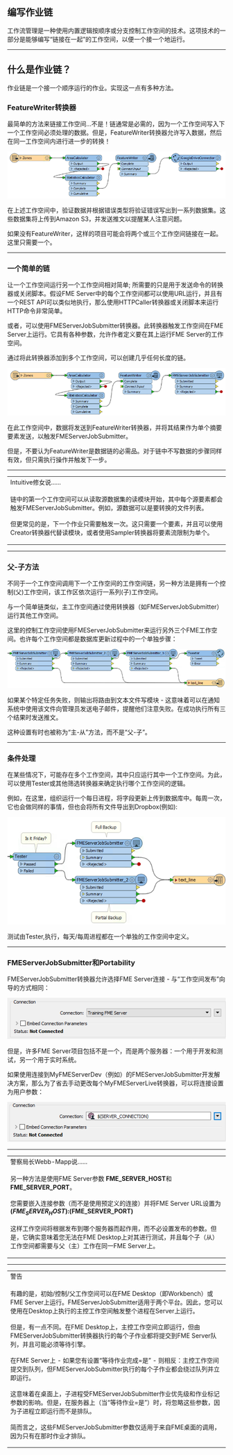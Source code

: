   <div id="readme" class="readme blob instapaper_body">
    <article class="markdown-body entry-content" itemprop="text"><h1><a id="user-content-authoring-job-chains" class="anchor" aria-hidden="true" href="./6.07.AuthoringJobChains.md#authoring-job-chains"></a><font style="vertical-align: inherit;"><font style="vertical-align: inherit;">编写作业链</font></font></h1>
<p><font style="vertical-align: inherit;"><font style="vertical-align: inherit;">工作流管理是一种使用内置逻辑按顺序或分支控制工作空间的技术。</font><font style="vertical-align: inherit;">这项技术的一部分是能够编写“链接在一起”的工作空间，以便一个接一个地运行。</font></font></p>
<hr>
<h2><a id="user-content-what-are-job-chains" class="anchor" aria-hidden="true" href="./6.07.AuthoringJobChains.md#what-are-job-chains"></a><font style="vertical-align: inherit;"><font style="vertical-align: inherit;">什么是作业链？</font></font></h2>
<p><font style="vertical-align: inherit;"><font style="vertical-align: inherit;">作业链是一个接一个顺序运行的作业。实现这一点有多种方法。</font></font></p>
<h3><a id="user-content-the-featurewriter-transformer" class="anchor" aria-hidden="true" href="./6.07.AuthoringJobChains.md#the-featurewriter-transformer"></a><font style="vertical-align: inherit;"><font style="vertical-align: inherit;">FeatureWriter转换器</font></font></h3>
<p><font style="vertical-align: inherit;"><font style="vertical-align: inherit;">最简单的方法来链接工作空间…不是！</font><font style="vertical-align: inherit;">链通常是必需的，因为一个工作空间写入下一个工作空间必须处理的数据。</font><font style="vertical-align: inherit;">但是，FeatureWriter转换器允许写入数据，然后在同一工作空间内进行进一步的转换！</font></font></p>
<p><a target="_blank" rel="noopener noreferrer" href="./Images/Img6.012.ChainingWithFeatureWriter.png"><img src="./Images/Img6.012.ChainingWithFeatureWriter.png" alt="" style="max-width:100%;"></a></p>
<p><font style="vertical-align: inherit;"><font style="vertical-align: inherit;">在上述工作空间中，验证数据并根据错误类型将验证错误写出到一系列数据集。</font><font style="vertical-align: inherit;">这些数据集将上传到Amazon S3，并发送推文以提醒某人注意问题。</font></font></p>
<p><font style="vertical-align: inherit;"><font style="vertical-align: inherit;">如果没有FeatureWriter，这样的项目可能会将两个或三个工作空间链接在一起。</font><font style="vertical-align: inherit;">这里只需要一个。</font></font></p>
<hr>
<h3><a id="user-content-a-simple-chain" class="anchor" aria-hidden="true" href="./6.07.AuthoringJobChains.md#a-simple-chain"></a><font style="vertical-align: inherit;"><font style="vertical-align: inherit;">一个简单的链</font></font></h3>
<p><font style="vertical-align: inherit;"><font style="vertical-align: inherit;">让一个工作空间运行另一个工作空间相对简单; </font><font style="vertical-align: inherit;">所需要的只是用于发送命令的转换器或关闭脚本。</font><font style="vertical-align: inherit;">假设FME Server中的每个工作空间都可以使用URL运行，并且有一个REST API可以类似地执行，那么使用HTTPCaller转换器或关闭脚本来运行HTTP命令非常简单。</font></font></p>
<p><font style="vertical-align: inherit;"><font style="vertical-align: inherit;">或者，可以使用FMEServerJobSubmitter转换器。</font><font style="vertical-align: inherit;">此转换器触发工作空间在FME Server上运行。</font><font style="vertical-align: inherit;">它具有各种参数，允许作者定义要在其上运行FME Server的工作空间。</font></font></p>
<p><font style="vertical-align: inherit;"><font style="vertical-align: inherit;">通过将此转换器添加到多个工作空间，可以创建几乎任何长度的链。</font></font></p>
<p><a target="_blank" rel="noopener noreferrer" href="./Images/Img6.013.ChainingWithJobSubmitter.png"><img src="./Images/Img6.013.ChainingWithJobSubmitter.png" alt="" style="max-width:100%;"></a></p>
<p><font style="vertical-align: inherit;"><font style="vertical-align: inherit;">在此工作空间中，数据将发送到FeatureWriter转换器，并将其结果作为单个摘要要素发送，以触发FMEServerJobSubmitter。</font></font></p>
<p><font style="vertical-align: inherit;"><font style="vertical-align: inherit;">但是，不要认为FeatureWriter是数据链的必需品。</font><font style="vertical-align: inherit;">对于链中不写数据的步骤同样有效，但只需执行操作并触发下一步。</font></font></p>
<hr>
<table>
<tbody><tr>
<td>
<i></i><font style="vertical-align: inherit;"><font style="vertical-align: inherit;">
Intuitive修女说......
</font></font></td>
</tr>
<tr>
<td><font style="vertical-align: inherit;"><font style="vertical-align: inherit;">

链中的第一个工作空间可以从读取源数据集的读模块开始，其中每个源要素都会触发FMEServerJobSubmitter。</font><font style="vertical-align: inherit;">例如，源数据可以是要转换的文件列表。
</font></font><br><br><font style="vertical-align: inherit;"><font style="vertical-align: inherit;">但更常见的是，下一个作业只需要触发一次。</font><font style="vertical-align: inherit;">这只需要一个要素，并且可以使用Creator转换器代替读模块，或者使用Sampler转换器将要素流限制为单个。

</font></font></td>
</tr>
</tbody></table>
<hr>
<h3><a id="user-content-a-parent-child-approach" class="anchor" aria-hidden="true" href="./6.07.AuthoringJobChains.md#a-parent-child-approach"></a><font style="vertical-align: inherit;"><font style="vertical-align: inherit;">父-子方法</font></font></h3>
<p><font style="vertical-align: inherit;"><font style="vertical-align: inherit;">不同于一个工作空间调用下一个工作空间的工作空间链，另一种方法是拥有一个控制(父)工作空间，该工作区依次运行一系列(子)工作空间。</font></font></p>
<p><font style="vertical-align: inherit;"><font style="vertical-align: inherit;">与一个简单链类似，主工作空间通过使用转换器（如FMEServerJobSubmitter）运行其他工作空间。</font></font></p>
<p><font style="vertical-align: inherit;"><font style="vertical-align: inherit;">这里的控制工作空间使用FMEServerJobSubmitter来运行另外三个FME工作空间。</font><font style="vertical-align: inherit;">也许每个工作空间都是数据库更新过程中的一个单独步骤：</font></font></p>
<p><a target="_blank" rel="noopener noreferrer" href="./Images/Img6.014.ChainingWithJobSubmitterMaster.png"><img src="./Images/Img6.014.ChainingWithJobSubmitterMaster.png" alt="" style="max-width:100%;"></a></p>
<p><font style="vertical-align: inherit;"><font style="vertical-align: inherit;">如果某个特定任务失败，则输出将路由到文本文件写模块  - 这意味着可以在通知系统中使用该文件向管理员发送电子邮件，提醒他们注意失败。</font><font style="vertical-align: inherit;">在成功执行所有三个结果时发送推文。</font></font></p>
<p><font style="vertical-align: inherit;"><font style="vertical-align: inherit;">这种设置有时也被称为“主-从”方法，而不是“父-子”。</font></font></p>
<hr>
<h3><a id="user-content-conditional-processing" class="anchor" aria-hidden="true" href="./6.07.AuthoringJobChains.md#conditional-processing"></a><font style="vertical-align: inherit;"><font style="vertical-align: inherit;">条件处理</font></font></h3>
<p><font style="vertical-align: inherit;"><font style="vertical-align: inherit;">在某些情况下，可能存在多个工作空间，其中只应运行其中一个工作空间。</font><font style="vertical-align: inherit;">为此，可以使用Tester或其他筛选转换器来确定执行哪个工作空间的逻辑。</font></font></p>
<p><font style="vertical-align: inherit;"><font style="vertical-align: inherit;">例如，在这里，组织运行一个每日进程，将字段更新上传到数据库中。每周一次，它也会做同样的事情，但也会将所有文件导出到Dropbox(例如):</font></font></p>
<p><a target="_blank" rel="noopener noreferrer" href="./Images/Img6.015.ChainingWithJobSubmitterMasterTests.png"><img src="./Images/Img6.015.ChainingWithJobSubmitterMasterTests.png" alt="" style="max-width:100%;"></a></p>
<p><font style="vertical-align: inherit;"><font style="vertical-align: inherit;">测试由Tester,执行，每天/每周进程都在一个单独的工作空间中定义。</font></font></p>
<hr>
<h3><a id="user-content-fmeserverjobsubmitter-and-portability" class="anchor" aria-hidden="true" href="./6.07.AuthoringJobChains.md#fmeserverjobsubmitter-and-portability"></a><font style="vertical-align: inherit;"><font style="vertical-align: inherit;">FMEServerJobSubmitter和Portability</font></font></h3>
<p><font style="vertical-align: inherit;"><font style="vertical-align: inherit;">FMEServerJobSubmitter转换器允许选择FME Server连接 - 与“工作空间发布”向导的方式相同：</font></font></p>
<p><a target="_blank" rel="noopener noreferrer" href="./Images/Img6.016.FMEServerJobSubmitterConnect.png"><img src="./Images/Img6.016.FMEServerJobSubmitterConnect.png" alt="" style="max-width:100%;"></a></p>
<p><font style="vertical-align: inherit;"><font style="vertical-align: inherit;">但是，许多FME Server项目包括不是一个，而是两个服务器：一个用于开发和测试，另一个用于实时系统。</font></font></p>
<p><font style="vertical-align: inherit;"><font style="vertical-align: inherit;">如果使用连接到MyFMEServerDev（例如）的FMEServerJobSubmitter开发解决方案，那么为了省去手动更改每个MyFMEServerLive转换器，可以将连接设置为用户参数：</font></font></p>
<p><a target="_blank" rel="noopener noreferrer" href="./Images/Img6.017.FMEServerJobSubmitterConnectPublished.png"><img src="./Images/Img6.017.FMEServerJobSubmitterConnectPublished.png" alt="" style="max-width:100%;"></a></p>
<hr>

<table>
<tbody><tr>
<td>
<i></i><font style="vertical-align: inherit;"><font style="vertical-align: inherit;">
警察局长Webb-Mapp说......
</font></font></td>
</tr>
<tr>
<td><font style="vertical-align: inherit;"><font style="vertical-align: inherit;">

另一种方法是使用FME Server参数 </font></font><strong><font style="vertical-align: inherit;"><font style="vertical-align: inherit;">FME_SERVER_HOST</font></font></strong><font style="vertical-align: inherit;"><font style="vertical-align: inherit;">和 </font></font><strong><font style="vertical-align: inherit;"><font style="vertical-align: inherit;">FME_SERVER_PORT</font></font></strong><font style="vertical-align: inherit;"><font style="vertical-align: inherit;">。
</font></font><br><br><font style="vertical-align: inherit;"><font style="vertical-align: inherit;">您需要嵌入连接参数（而不是使用预定义的连接）并将FME Server URL设置为</font></font><strong><font style="vertical-align: inherit;"><font style="vertical-align: inherit;"> $(FME_SERVER_HOST):$(FME_SERVER_PORT)</font></font></strong>
<br><br><font style="vertical-align: inherit;"><font style="vertical-align: inherit;">这样工作空间将根据发布到哪个服务器而起作用，而不必设置发布的参数。</font><font style="vertical-align: inherit;">但是，它确实意味着您无法在FME Desktop上对其进行测试，并且每个子（从）工作空间都需要与父（主）工作在同一FME Server上。 

</font></font></td>
</tr>
</tbody></table>
<hr>
 
<table>
<tbody><tr>
<td>
<i></i><font style="vertical-align: inherit;"><font style="vertical-align: inherit;">
警告
</font></font></td>
</tr>
<tr>
<td><font style="vertical-align: inherit;"><font style="vertical-align: inherit;">

有趣的是，初始/控制/父工作空间可以在FME Desktop（即Workbench）或FME Server上运行。</font><font style="vertical-align: inherit;">FMEServerJobSubmitter适用于两个平台。</font><font style="vertical-align: inherit;">因此，您可以使用在Desktop上执行的主控工作空间触发整个进程在Server上运行。
</font></font><br><br><font style="vertical-align: inherit;"><font style="vertical-align: inherit;">但是，有一点不同。</font><font style="vertical-align: inherit;">在FME Desktop上，主控工作空间立即运行，但由FMEServerJobSubmitter转换器执行的每个子作业都将提交到FME Server队列，并且可能必须等待引擎。 
</font></font><br><br><font style="vertical-align: inherit;"><font style="vertical-align: inherit;">在FME Server上 - 如果您有设置“等待作业完成=是” - 则相反：主控工作空间提交到队列，但FMEServerJobSubmitter执行的每个子作业都会绕过队列并立即运行。 
</font></font><br><br><font style="vertical-align: inherit;"><font style="vertical-align: inherit;">这意味着在桌面上，子进程受FMEServerJobSubmitter作业优先级和作业标记参数的影响。</font><font style="vertical-align: inherit;">但是，在服务器上（当“等待作业=是”）时，将忽略这些参数，因为子进程立即运行而不是排队。 
</font></font><br><br><font style="vertical-align: inherit;"><font style="vertical-align: inherit;">简而言之，这些FMEServerJobSubmitter参数仅适用于来自FME桌面的调用，因为只有在那时作业才排队。 
</font></font></td>
</tr>
</tbody></table>
</article>
  </div>
